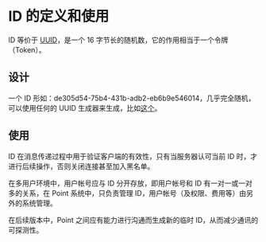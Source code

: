 # ID 的定义和使用

ID 等价于 [UUID](https://en.wikipedia.org/wiki/Universally_unique_identifier)，是一个 16 字节长的随机数，它的作用相当于一个令牌（Token）。

## 设计
一个 ID 形如：de305d54-75b4-431b-adb2-eb6b9e546014，几乎完全随机，可以使用任何的 UUID 生成器来生成，比如[这个](https://www.uuidgenerator.net/)。

## 使用
ID 在消息传递过程中用于验证客户端的有效性，只有当服务器认可当前 ID 时，才进行后续操作，否则关闭连接甚至加入黑名单。

在多用户环境中，用户帐号应与 ID 分开存放，即用户帐号和 ID 有一对一或一对多的关系，在 Point 系统中，只负责管理 ID，用户帐号（及权限、费用等）由另外的系统管理。

在后续版本中，Point 之间应有能力进行沟通而生成新的临时 ID，从而减少通讯的可探测性。

